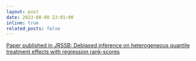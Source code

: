 ```yaml
---
layout: post
date: 2023-08-08 23:01:00
inline: true
related_posts: false
---
```


[Paper published in JRSSB: Debiased inference on heterogeneous quantile treatment effects with regression rank-scores](https://doi.org/10.1093/jrsssb/qkad075)

